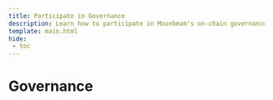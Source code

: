 ```yaml
---
title: Participate in Governance
description: Learn how to participate in Moonbeam's on-chain governance, including how to propose an action to be voted on and how to vote on proposals.
template: main.html
hide: 
 - toc
---
```


<h1 class='subsection-title'>Governance</h1>
<div class='subsection-wrapper'></div>